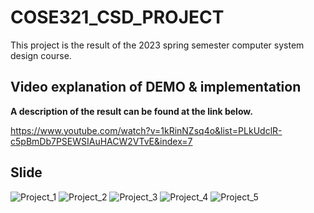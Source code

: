 # COSE321_CSD_PROJECT
This project is the result of the 2023 spring semester computer system design course.

## Video explanation of DEMO & implementation
**A description of the result can be found at the link below.**

https://www.youtube.com/watch?v=1kRinNZsq4o&list=PLkUdclR-c5pBmDb7PSEWSIAuHACW2VTvE&index=7

## Slide
![Project_1](https://github.com/SonHyegang/COSE321_CSD_PROJECT/assets/53131824/99a01a01-e2f2-439c-b4dd-1618eb2c72c8)
![Project_2](https://github.com/SonHyegang/COSE321_CSD_PROJECT/assets/53131824/ad8ef288-9cdc-455a-9254-5ffda93160e8)
![Project_3](https://github.com/SonHyegang/COSE321_CSD_PROJECT/assets/53131824/0623a527-7ef4-4cff-ada5-2ef4049abfcb)
![Project_4](https://github.com/SonHyegang/COSE321_CSD_PROJECT/assets/53131824/0bd0c7fc-140b-4552-8493-1ae6e4e71e85)
![Project_5](https://github.com/SonHyegang/COSE321_CSD_PROJECT/assets/53131824/4ba85ceb-5a47-4811-9fa1-2c5089e888d7)

